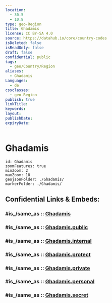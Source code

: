 ```yaml
---
location:
  - 30.5
  - 10.8
type: geo-Region
title: Ghadamis
license: CC BY-SA 4.0
source: https://datahub.io/core/country-codes
isDeleted: false
isReadOnly: false
draft: false
confidential: public
tags:
  - geo/Country/Region
aliases:
  - Ghadamis
Languages:
  - de
cssclasses:
  - geo-Region
publish: true
linkTitle:
keywords:
layout:
publishDate:
expiryDate:
---
```


# Ghadamis

```leaflet
id: Ghadamis
zoomFeatures: true 
minZoom: 2 
maxZoom: 18
geojsonFolder: ./Ghadamis/
markerFolder: ./Ghadamis/
```


## Confidential Links & Embeds: 

### #is_/same_as :: [Ghadamis](/_Standards/Earth/Continent/Africa/Africa~North/Libya/Districs~Libya/Ghadamis.md) 

### #is_/same_as :: [Ghadamis.public](/_public/Earth/Continent/Africa/Africa~North/Libya/Districs~Libya/Ghadamis.public.md) 

### #is_/same_as :: [Ghadamis.internal](/_internal/Earth/Continent/Africa/Africa~North/Libya/Districs~Libya/Ghadamis.internal.md) 

### #is_/same_as :: [Ghadamis.protect](/_protect/Earth/Continent/Africa/Africa~North/Libya/Districs~Libya/Ghadamis.protect.md) 

### #is_/same_as :: [Ghadamis.private](/_private/Earth/Continent/Africa/Africa~North/Libya/Districs~Libya/Ghadamis.private.md) 

### #is_/same_as :: [Ghadamis.personal](/_personal/Earth/Continent/Africa/Africa~North/Libya/Districs~Libya/Ghadamis.personal.md) 

### #is_/same_as :: [Ghadamis.secret](/_secret/Earth/Continent/Africa/Africa~North/Libya/Districs~Libya/Ghadamis.secret.md)

